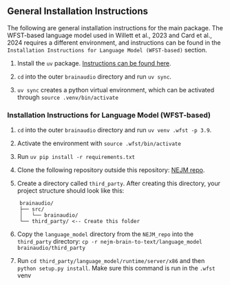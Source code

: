 ## General Installation Instructions

The following are general installation instructions for the main package. The WFST-based language model
used in Willett et al., 2023 and Card et al., 2024 requires a different environment, and instructions can be found in the `Installation Instructions for Language Model (WFST-based)` section.

1. Install the `uv` package. [Instructions can be found here](https://docs.astral.sh/uv/getting-started/installation/#standalone-installer).

2. `cd` into the outer `brainaudio` directory and run `uv sync`.

3. `uv sync` creates a python virtual environment, which can be activated through `source .venv/bin/activate`

### Installation Instructions for Language Model (WFST-based)

1. `cd` into the outer `brainaudio` directory and run `uv venv .wfst -p 3.9`.

2. Activate the environment with `source .wfst/bin/activate`

3. Run `uv pip install -r requirements.txt`

4. Clone the following repository outside this repository: [NEJM repo](https://github.com/Neuroprosthetics-Lab/nejm-brain-to-text).

5. Create a directory called `third_party`. After creating this directory, your project structure should look like this: 

```
    brainaudio/
    ├── src/
    │   └── brainaudio/
    └── third_party/ <-- Create this folder
```

6. Copy the `language_model` directory from the `NEJM_repo` into the `third_party` directory: `cp -r nejm-brain-to-text/language_model brainaudio/third_party`

7. Run `cd third_party/language_model/runtime/server/x86` and then `python setup.py install`. Make sure this command is run in the `.wfst` venv
